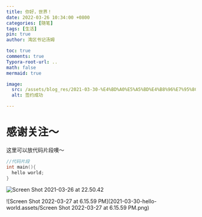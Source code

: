 ```yaml
---
title: 你好，世界！
date: 2022-03-26 10:34:00 +0800
categories: [随笔]
tags: [生活]
pin: true
author: 湾区书记汤姆

toc: true
comments: true
Typora-root-url: ..
math: false
mermaid: true

image:
  src: /assets/blog_res/2021-03-30-%E4%BD%A0%E5%A5%BD%E4%B8%96%E7%95%8C.assets/006BNqYCly1goze8qohb6j30mj0s64ki.jpg
  alt: 签约成功

---
```


# 感谢关注～ 


这里可以放代码片段噢～
```c++
//代码片段
int main(){
  hello world;
}
```

![Screen Shot 2021-03-26 at 22.50.42](/assets/blog_res/2021-03-30-%E4%BD%A0%E5%A5%BD%E4%B8%96%E7%95%8C.assets/Screen%20Shot%202021-03-26%20at%2022.50.42.png)

![Screen Shot 2022-03-27 at 6.15.59 PM](2021-03-30-hello-world.assets/Screen Shot 2022-03-27 at 6.15.59 PM.png)